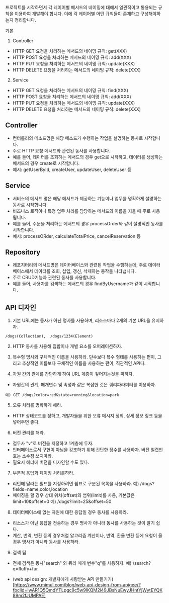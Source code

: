 프로젝트를 시작하면서 각 레이어별 메서드의 네이밍에 대해서 일관적이고 통용되는 규칙을 이용하여 개발해야 합니다. 이에 각 레이어별 어떤 규칙들이 존재하고 구성해야하는지 정리합니다.

기본

1. Controller

- HTTP GET 요청을 처리하는 메서드의 네이밍 규칙: get(XXX)
- HTTP POST 요청을 처리하는 메서드의 네이밍 규칙: add(XXX)
- HTTP PUT 요청을 처리하는 메서드의 네이밍 규칙: update(XXX)
- HTTP DELETE 요청을 처리하는 메서드의 네이밍 규칙: delete(XXX)

2. Service

- HTTP GET 요청을 처리하는 메서드의 네이밍 규칙: find(XXX)
- HTTP POST 요청을 처리하는 메서드의 네이밍 규칙: add(XXX)
- HTTP PUT 요청을 처리하는 메서드의 네이밍 규칙: update(XXX)
- HTTP DELETE 요청을 처리하는 메서드의 네이밍 규칙: delete(XXX)

## Controller

- 컨터롤러의 메소드명은 해당 메소드가 수행하는 작업을 설명하는 동사로 시작합니다.
- 주로 HTTP 요청 메서드와 관련된 동사를 사용합니다.
- 예를 들어, 데이터를 조회하는 메서드의 경우 get으로 시작하고, 데이터를 생성하는 메서드의 경우 create로 시작합니다.
- 예시: getUserById, createUser, updateUser, deleteUser 등

## Service

- 서비스의 메서드 명은 해당 메서드가 제공하는 기능이나 업무를 명확하게 설명하는 동사로 시작합니다.
- 비즈니스 로직이나 특정 업무 처리를 담당하는 메서드의 이름을 지을 때 주로 사용됩니다.
- 예를 들어, 주문을 처리하는 메서드의 경우 processOrder와 같이 설명적인 동사를 시작합니다.
- 예시: processORder, calculateTotalPrice, cancelReservation 등

## Repository

- 레포지터리의 메서드명은 데이터베이스와 관련된 작업을 수행하는데, 주로 데이터베이스에서 데이터를 조회, 삽입, 갱신, 삭제하는 동작을 나타냅니다.
- 주로 CRUD기능과 관련된 동사를 사용합니다.
- 예를 들어, 사용자를 검색하는 메서드의 경우 findByUsername과 같이 시작합니다.

## API 디자인

1. 기본 URL에는 동사가 아닌 명사를 사용하며, 리소스마다 2개의 기본 URL을 유지하자.

```
/dogs(Collection),  /dogs/1234(Element)
```

2. HTTP 동사를 사용해 집합이나 개별 요소를 오퍼레이션하자.

3. 복수형 명사와 구체적인 이름을 사용하라.
   단수보다 복수 형태를 사용하는 편이, 그리고 추상적인 이름보다 구체적인 이름을 사용하는 편이, 직관적인 API다.

4. 자원 간의 관계를 간단하게 하여 URL 계층이 깊어지는것을 피하자.

- 자원간의 관계, 매개변수 및 속성과 같은 복잡한 것은 쿼리파라미터를 이용하자.

```
예) GET /dogs?color=red&state=running&location=park
```

5. 오류 처리를 명확하게 해라.

- HTTP 상태코드를 정하고, 개발자들을 위한 오류 메시지 정의, 상세 정보 링크 등을 넣어주면 좋다.

6. 버전 관리를 해라.

- 접두사 "v"로 버전을 지정하고 1계층에 두자.
- 인터페이스로서 구현이 아님을 강조하기 위해 간단한 정수를 사용하자. 버전 일련번호는 소수점 쓰지마라.
- 필요시 헤더에 버전을 디자인할 수도 있다.

7. 부분적 응답과 페이징 처리를하라.

- 리턴해 달라는 필드를 지정하려면 쉼표로 구분된 목록을 사용하라.
  예) /dogs?fields=name,color,location
- 페이징을 할 경우 상대 위치(offset)와 범위(limit)를 사용, 기본값은 limit=10&offset=0
  예) /dogs?limit=25&offset=50

8. 데이터베이스에 없는 자원에 대한 응답일 경우 동사를 사용하라.

- 리소스가 아닌 응답을 전송하는 경우 명사가 아니라 동사를 사용하는 것이 알기 쉽다.
- 계산, 번역, 변환 등의 경우처럼 알고리즘 계산이나, 번역, 환율 변환 등에 요청이 올 경우 명사가 아니라 동사를 사용하라.

9. 검색 팁

- 전체 검색은 동사"search" 와 쿼리 매개 변수"q"를 사용하자.
  예) /search?q=fluffy+fur



- (web api design: 개발자에게 사랑받는 API 만들기기)[https://www.mimul.com/blog/web-api-design-from-apigee/?fbclid=IwAR1Q5QmdYTLpgc9c5w9IKQM2i49JBsNuEwyJHntYjWytEYQK89m2fJUMPAE]
